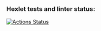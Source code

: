 ### Hexlet tests and linter status:
[![Actions Status](https://github.com/SomeC0de/java-project-61/workflows/hexlet-check/badge.svg)](https://github.com/SomeC0de/java-project-61/actions)